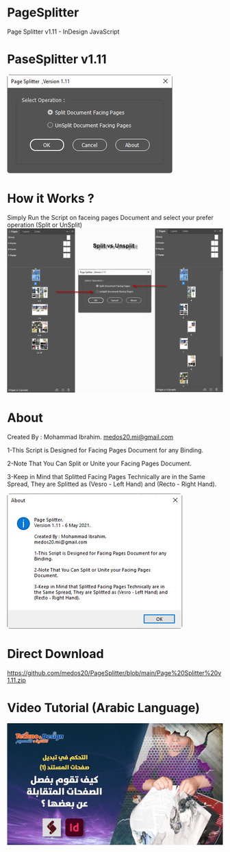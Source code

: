 # PageSplitter
Page Splitter v1.11 - InDesign JavaScript

# PaseSplitter v1.11
![User Interface](https://github.com/medos20/PageSplitter/blob/main/PageSplitter_v1.11.jpg)

# How it Works ?
Simply Run the Script on faceing pages Document and select your prefer operation (Split or UnSplit)
![How it Works](https://github.com/medos20/PageSplitter/blob/main/SplitvsUnsplit.jpg)

# About
Created By : Mohammad Ibrahim. medos20.mi@gmail.com

1-This Script is Designed for Facing Pages Document for any Binding.

2-Note That You Can Split or Unite your Facing Pages Document.

3-Keep in Mind that Splitted Facing Pages Technically are in the Same Spread, They are Splitted as (Vesro - Left Hand) and (Recto - Right Hand).

![about](https://github.com/medos20/PageSplitter/blob/main/About%20PageSplitter.jpg)

# Direct Download
https://github.com/medos20/PageSplitter/blob/main/Page%20Splitter%20v1.11.zip

# Video Tutorial (Arabic Language)
[![IMAGE ALT TEXT HERE](https://github.com/medos20/PageSplitter/blob/main/%D9%83%D9%8A%D9%81%20%D8%AA%D9%82%D9%88%D9%85%20%D8%A8%D9%81%D8%B5%D9%84%20%D8%A7%D9%84%D8%B5%D9%81%D8%AD%D8%A7%D8%AA%20%D8%A7%D9%84%D9%85%D8%AA%D9%82%D8%A7%D8%A8%D9%84%D8%A9.jpg)](https://youtu.be/spYNKxpVUdE)


